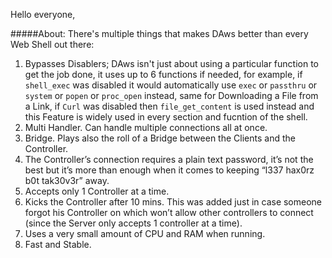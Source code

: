 Hello everyone,

#####About:
There's multiple things that makes DAws better than every Web Shell out there:
1. Bypasses Disablers; DAws isn't just about using a particular function to get the job done, it uses up to 6 functions if needed, for example, if `shell_exec` was disabled it would automatically use `exec` or `passthru` or `system` or `popen` or `proc_open` instead, same for Downloading a File from a Link, if `Curl` was disabled then `file_get_content` is used instead and this Feature is widely used in every section and fucntion of the shell.
1. Multi Handler. Can handle multiple connections all at once.
1. Bridge. Plays also the roll of a Bridge between the Clients and the Controller.
1. The Controller’s connection requires a plain text password, it’s not the best but it’s more than enough when it comes to keeping “l337 hax0rz b0t tak30v3r” away.
1. Accepts only 1 Controller at a time.
1. Kicks the Controller after 10 mins. This was added just in case someone forgot his Controller on which won’t allow other controllers to connect (since the Server only accepts 1 controller at a time).
1. Uses a very small amount of CPU and RAM when running.
1. Fast and Stable.
